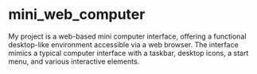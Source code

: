 # mini_web_computer
My project is a web-based mini computer interface, offering a functional desktop-like environment accessible via a web browser. The interface mimics a typical computer interface with a taskbar, desktop icons, a start menu, and various interactive elements.
